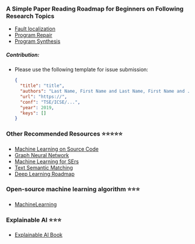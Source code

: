 ### A Simple Paper Reading Roadmap for Beginners on Following Research Topics

- [Fault localization](./Localization)
- [Program Repair](./Repair)
- [Program Synthesis](./Synthesis)

##### Contribution:

- Please use the following template for issue submission:

  ```json
  {
    "title": "title",
    "authors": "Last Name, First Name and Last Name, First Name and ...",
    "url": "https://",
    "conf": "TSE/ICSE/...",
    "year": 2019,
    "keys": []
  }
  ```

### Other Recommended Resources :star::star::star::star::star:

- [Machine Learning on Source Code](https://github.com/xgdsmileboy/awesome-machine-learning-on-source-code)
- [Graph Neural Network](https://github.com/thunlp/GNNPapers)
- [Machine Learning for SErs](https://github.com/ZuzooVn/machine-learning-for-software-engineers)
- [Text Semantic Matching](https://github.com/NTMC-Community/awesome-neural-models-for-semantic-match)
- [Deep Learning Roadmap](https://github.com/floodsung/Deep-Learning-Papers-Reading-Roadmap)

### Open-source machine learning algorithm :star::star::star:

- [MachineLearning](https://github.com/MachineLeanring)

### Explainable AI :star::star::star:

- [Explainable AI Book](https://github.com/xai4se/xai4se.github.io)
